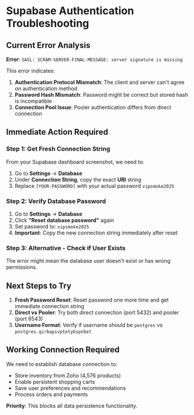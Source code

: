 # Supabase Authentication Troubleshooting

## Current Error Analysis
**Error**: `SASL: SCRAM-SERVER-FINAL-MESSAGE: server signature is missing`

This error indicates:
1. **Authentication Protocol Mismatch**: The client and server can't agree on authentication method
2. **Password Hash Mismatch**: Password might be correct but stored hash is incompatible
3. **Connection Pool Issue**: Pooler authentication differs from direct connection

## Immediate Action Required

### Step 1: Get Fresh Connection String
From your Supabase dashboard screenshot, we need to:
1. Go to **Settings** → **Database**
2. Under **Connection String**, copy the exact **URI** string
3. Replace `[YOUR-PASSWORD]` with your actual password `vipsmoke2025`

### Step 2: Verify Database Password
1. Go to **Settings** → **Database** 
2. Click **"Reset database password"** again
3. Set password to: `vipsmoke2025`
4. **Important**: Copy the new connection string immediately after reset

### Step 3: Alternative - Check if User Exists
The error might mean the database user doesn't exist or has wrong permissions.

## Next Steps to Try

1. **Fresh Password Reset**: Reset password one more time and get immediate connection string
2. **Direct vs Pooler**: Try both direct connection (port 5432) and pooler (port 6543)
3. **Username Format**: Verify if username should be `postgres` vs `postgres.qirbapivptotybspnbet`

## Working Connection Required
We need to establish database connection to:
- Store inventory from Zoho (4,576 products)
- Enable persistent shopping carts
- Save user preferences and recommendations
- Process orders and payments

**Priority**: This blocks all data persistence functionality.